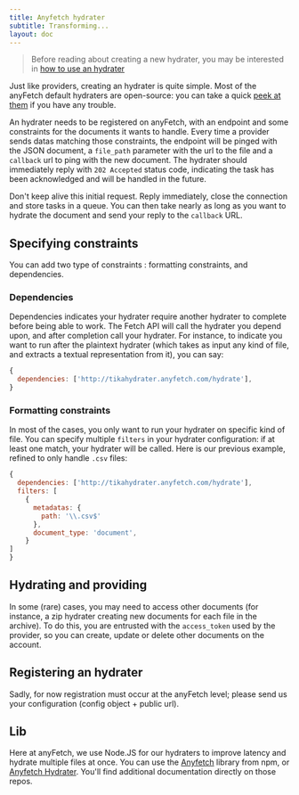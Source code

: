 ```yaml
---
title: Anyfetch hydrater
subtitle: Transforming...
layout: doc
---
```


> Before reading about creating a new hydrater, you may be interested in [how to use an hydrater](/guides/using/hydrater.html)

Just like providers, creating an hydrater is quite simple. Most of the anyFetch default hydraters are open-source: you can take a quick [peek at them](https://github.com/search?q=%40Papiel+hydrater) if you have any trouble.

An hydrater needs to be registered on anyFetch, with an endpoint and some constraints for the documents it wants to handle.
Every time a provider sends datas matching those constraints, the endpoint will be pinged with the JSON document, a `file_path` parameter with the url to the file and a `callback` url to ping with the new document.
The hydrater should immediately reply with `202 Accepted` status code, indicating the task has been acknowledged and will be handled in the future.

Don't keep alive this initial request. Reply immediately, close the connection and store tasks in a queue.
You can then take nearly as long as you want to hydrate the document and send your reply to the `callback` URL.

## Specifying constraints
You can add two type of constraints : formatting constraints, and dependencies.

### Dependencies
Dependencies indicates your hydrater require another hydrater to complete before being able to work. The Fetch API will call the hydrater you depend upon, and after completion call your hydrater. For instance, to indicate you want to run after the plaintext hydrater (which takes as input any kind of file, and extracts a textual representation from it), you can say:

```javascript
{
  dependencies: ['http://tikahydrater.anyfetch.com/hydrate'],
}
```

### Formatting constraints
In most of the cases, you only want to run your hydrater on specific kind of file. You can specify multiple `filters` in your hydrater configuration: if at least one match, your hydrater will be called. Here is our previous example, refined to only handle `.csv` files:

```javascript
{
  dependencies: ['http://tikahydrater.anyfetch.com/hydrate'],
  filters: [
    {
      metadatas: {
        path: '\\.csv$'
      },
      document_type: 'document',
    }
]
}
```

## Hydrating and providing
In some (rare) cases, you may need to access other documents (for instance, a zip hydrater creating new documents for each file in the archive). To do this, you are entrusted with the `access_token` used by the provider, so you can create, update or delete other documents on the account.

## Registering an hydrater
Sadly, for now registration must occur at the anyFetch level; please send us your configuration (config object + public url).

## Lib
Here at anyFetch, we use Node.JS for our hydraters to improve latency and hydrate multiple files at once. You can use the [Anyfetch](https://npmjs.org/package/anyfetch) library from npm, or [Anyfetch Hydrater](https://npmjs.org/package/anyfetch-file-hydrater). You'll find additional documentation directly on those repos.
